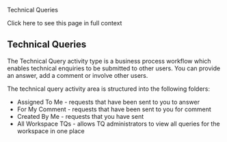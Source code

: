 Technical Queries

Click here to see this page in full context

##  Technical Queries

The Technical Query activity type is a business process workflow which enables
technical enquiries to be submitted to other users. You can provide an answer,
add a comment or involve other users.

The technical query activity area is structured into the following folders:

  * Assigned To Me - requests that have been sent to you to answer 
  * For My Comment - requests that have been sent to you for comment 
  * Created By Me - requests that you have sent 
  * All Workspace TQs - allows TQ administrators to view all queries for the workspace in one place 

